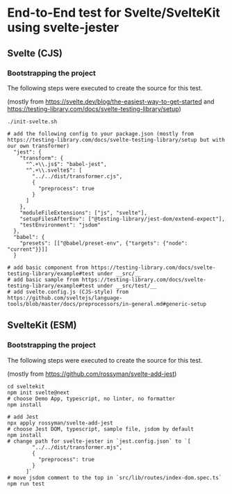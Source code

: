 # End-to-End test for Svelte/SvelteKit using svelte-jester

## Svelte (CJS)

### Bootstrapping the project

The following steps were executed to create the source for this test.

(mostly from https://svelte.dev/blog/the-easiest-way-to-get-started and https://testing-library.com/docs/svelte-testing-library/setup)

```
./init-svelte.sh

# add the following config to your package.json (mostly from https://testing-library.com/docs/svelte-testing-library/setup but with our own transformer)
  "jest": {
    "transform": {
      "^.+\\.js$": "babel-jest",
      "^.+\\.svelte$": [
        "../../dist/transformer.cjs",
        {
          "preprocess": true
        }
      ]
    },
    "moduleFileExtensions": ["js", "svelte"],
    "setupFilesAfterEnv": ["@testing-library/jest-dom/extend-expect"],
    "testEnvironment": "jsdom"
  },
  "babel": {
    "presets": [["@babel/preset-env", {"targets": {"node": "current"}}]]
  }

# add basic component from https://testing-library.com/docs/svelte-testing-library/example#test under __src/__
# add basic sample from https://testing-library.com/docs/svelte-testing-library/example#test under __src/test/__
# add svelte.config.js (CJS-style) from https://github.com/sveltejs/language-tools/blob/master/docs/preprocessors/in-general.md#generic-setup
```

## SvelteKit (ESM)

### Bootstrapping the project

The following steps were executed to create the source for this test.

(mostly from https://github.com/rossyman/svelte-add-jest)

```
cd sveltekit
npm init svelte@next
# choose Demo App, typescript, no linter, no formatter
npm install

# add Jest
npx apply rossyman/svelte-add-jest
# choose Jest DOM, typescript, sample file, jsdom by default
npm install
# change path for svelte-jester in `jest.config.json` to `[
        "../../dist/transformer.mjs",
        {
          "preprocess": true
        }
      ]`
# move jsdom comment to the top in `src/lib/routes/index-dom.spec.ts`
npm run test
```

